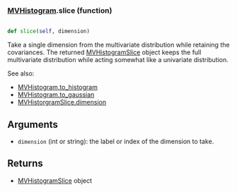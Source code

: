 ### [MVHistogram](MVHistogram.md).slice (function)


```py

def slice(self, dimension)

```



Take a single dimension from the multivariate distribution while
retaining the covariances.  The returned [MVHistogramSlice](MVHistogramSlice.md) object
keeps the full multivariate distribution while acting somewhat
like a univariate distribution.

See also:

* [MVHistogram.to_histogram](MVHistogram.to_histogram.md)
* [MVHistogram.to_gaussian](MVHistogram.to_gaussian.md)
* [MVHistorgramSlice.dimension](MVHistorgramSlice.dimension.md)

Arguments
----------
* `dimension` (int or string): the label or index of the dimension to
    take.

Returns
------------
* [MVHistogramSlice](MVHistogramSlice.md) object


